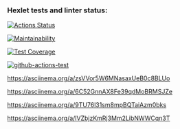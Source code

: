### Hexlet tests and linter status:
[![Actions Status](https://github.com/ik0stin/frontend-project-lvl1/workflows/hexlet-check/badge.svg)](https://github.com/ik0stin/frontend-project-lvl1/actions)

[![Maintainability](https://api.codeclimate.com/v1/badges/a99a88d28ad37a79dbf6/maintainability)](https://codeclimate.com/github/codeclimate/codeclimate/maintainability)

[![Test Coverage](https://api.codeclimate.com/v1/badges/a99a88d28ad37a79dbf6/test_coverage)](https://codeclimate.com/github/codeclimate/codeclimate/test_coverage)

[![github-actions-test](https://github.com/ik0stin/frontend-project-lvl1/actions/workflows/github-actions-test/badge.svg)](https://github.com/ik0stin/frontend-project-lvl1/actions)

<!-- game is even -->
https://asciinema.org/a/zsVVor5W6MNasaxUeB0c8BLUo

<!-- game calc -->
https://asciinema.org/a/6C52GnnAX8Fe39qdMoBRMSJZe

<!-- game gcd -->
https://asciinema.org/a/9TU76l31sm8mpBQTaiAzm0bks

<!-- game progression -->
https://asciinema.org/a/lVZbjzKmRj3Mm2LibNWWCqn3T
